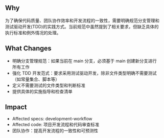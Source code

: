 ## Why

为了确保代码质量、团队协作效率和开发流程的一致性，需要明确规范分支管理和测试驱动开发(TDD)的实践方式。当前规范中虽然提到了相关要求，但缺乏具体的执行标准和例外情况的处理。

## What Changes

- 明确分支管理规范：如果当前在 main 分支，必须基于 main 创建新分支进行所有工作
- 强化 TDD 开发范式：要求采用测试驱动开发，除非文件类型明确不需要测试（如常量集合、脚本等）
- 定义不需要测试的文件类型和判断标准
- 提供具体的实施指导和检查清单

## Impact

- Affected specs: development-workflow
- Affected code: 项目开发流程和代码审查标准
- 团队协作：提高开发流程的一致性和可预测性